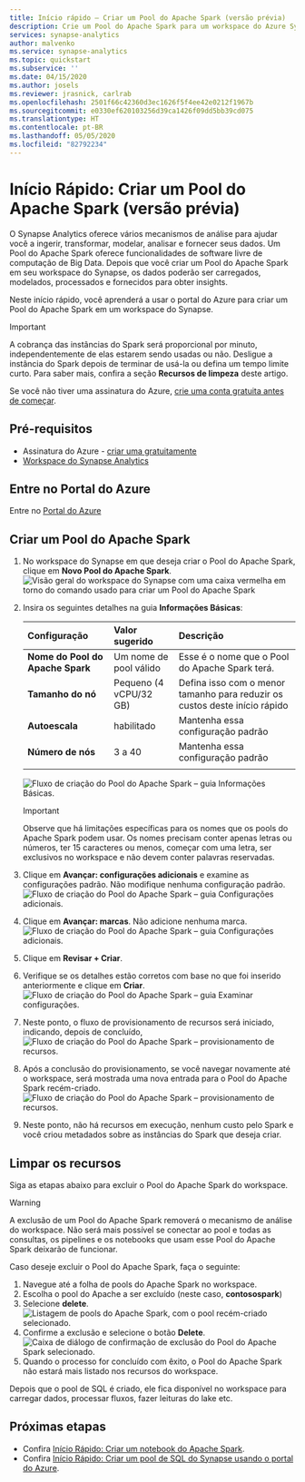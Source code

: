 ```yaml
---
title: Início rápido – Criar um Pool do Apache Spark (versão prévia)
description: Crie um Pool do Apache Spark para um workspace do Azure Synapse Analytics seguindo as etapas deste guia.
services: synapse-analytics
author: malvenko
ms.service: synapse-analytics
ms.topic: quickstart
ms.subservice: ''
ms.date: 04/15/2020
ms.author: josels
ms.reviewer: jrasnick, carlrab
ms.openlocfilehash: 2501f66c42360d3ec1626f5f4ee42e0212f1967b
ms.sourcegitcommit: e0330ef620103256d39ca1426f09dd5bb39cd075
ms.translationtype: HT
ms.contentlocale: pt-BR
ms.lasthandoff: 05/05/2020
ms.locfileid: "82792234"
---
```

# <a name="quickstart-create-a-new-apache-spark-pool-preview"></a>Início Rápido: Criar um Pool do Apache Spark (versão prévia)

O Synapse Analytics oferece vários mecanismos de análise para ajudar você a ingerir, transformar, modelar, analisar e fornecer seus dados. Um Pool do Apache Spark oferece funcionalidades de software livre de computação de Big Data. Depois que você criar um Pool do Apache Spark em seu workspace do Synapse, os dados poderão ser carregados, modelados, processados e fornecidos para obter insights.

Neste início rápido, você aprenderá a usar o portal do Azure para criar um Pool do Apache Spark em um workspace do Synapse.

> [!IMPORTANT]
> A cobrança das instâncias do Spark será proporcional por minuto, independentemente de elas estarem sendo usadas ou não. Desligue a instância do Spark depois de terminar de usá-la ou defina um tempo limite curto. Para saber mais, confira a seção **Recursos de limpeza** deste artigo.

Se você não tiver uma assinatura do Azure, [crie uma conta gratuita antes de começar](https://azure.microsoft.com/free/).

## <a name="prerequisites"></a>Pré-requisitos

- Assinatura do Azure - [criar uma gratuitamente](https://azure.microsoft.com/free/)
- [Workspace do Synapse Analytics](quickstart-create-workspace.md)

## <a name="sign-in-to-the-azure-portal"></a>Entre no Portal do Azure

Entre no [Portal do Azure](https://portal.azure.com/)

## <a name="create-new-apache-spark-pool"></a>Criar um Pool do Apache Spark

1. No workspace do Synapse em que deseja criar o Pool do Apache Spark, clique em **Novo Pool do Apache Spark**.
![Visão geral do workspace do Synapse com uma caixa vermelha em torno do comando usado para criar um Pool do Apache Spark](media/quickstart-create-apache-spark-pool/quickstart-create-spark-pool-01.png)
2. Insira os seguintes detalhes na guia **Informações Básicas**:

    |Configuração | Valor sugerido | Descrição |
    | :------ | :-------------- | :---------- |
    | **Nome do Pool do Apache Spark** | Um nome de pool válido | Esse é o nome que o Pool do Apache Spark terá. |
    | **Tamanho do nó** | Pequeno (4 vCPU/32 GB) | Defina isso com o menor tamanho para reduzir os custos deste início rápido |
    | **Autoescala** | habilitado | Mantenha essa configuração padrão |
    | **Número de nós** | 3 a 40 | Mantenha essa configuração padrão |
    ||||

    ![Fluxo de criação do Pool do Apache Spark – guia Informações Básicas.](media/quickstart-create-apache-spark-pool/quickstart-create-spark-pool-02.png)
    > [!IMPORTANT]
    > Observe que há limitações específicas para os nomes que os pools do Apache Spark podem usar. Os nomes precisam conter apenas letras ou números, ter 15 caracteres ou menos, começar com uma letra, ser exclusivos no workspace e não devem conter palavras reservadas.

3. Clique em **Avançar: configurações adicionais** e examine as configurações padrão. Não modifique nenhuma configuração padrão.
![Fluxo de criação do Pool do Apache Spark – guia Configurações adicionais.](media/quickstart-create-apache-spark-pool/quickstart-create-spark-pool-03.png)

4. Clique em **Avançar: marcas**. Não adicione nenhuma marca.
![Fluxo de criação do Pool do Apache Spark – guia Configurações adicionais.](media/quickstart-create-apache-spark-pool/quickstart-create-spark-pool-03-tags.png)

5. Clique em **Revisar + Criar**.

6. Verifique se os detalhes estão corretos com base no que foi inserido anteriormente e clique em **Criar**.
![Fluxo de criação do Pool do Apache Spark – guia Examinar configurações.](media/quickstart-create-apache-spark-pool/quickstart-create-spark-pool-05.png)

7. Neste ponto, o fluxo de provisionamento de recursos será iniciado, indicando, depois de concluído, ![Fluxo de criação do Pool do Apache Spark – provisionamento de recursos.](media/quickstart-create-apache-spark-pool/quickstart-create-spark-pool-06.png)

8. Após a conclusão do provisionamento, se você navegar novamente até o workspace, será mostrada uma nova entrada para o Pool do Apache Spark recém-criado.
 ![Fluxo de criação do Pool do Apache Spark – provisionamento de recursos.](media/quickstart-create-apache-spark-pool/quickstart-create-spark-pool-07.png)

9. Neste ponto, não há recursos em execução, nenhum custo pelo Spark e você criou metadados sobre as instâncias do Spark que deseja criar.

## <a name="clean-up-resources"></a>Limpar os recursos

Siga as etapas abaixo para excluir o Pool do Apache Spark do workspace.
> [!WARNING]
> A exclusão de um Pool do Apache Spark removerá o mecanismo de análise do workspace. Não será mais possível se conectar ao pool e todas as consultas, os pipelines e os notebooks que usam esse Pool do Apache Spark deixarão de funcionar.

Caso deseje excluir o Pool do Apache Spark, faça o seguinte:

1. Navegue até a folha de pools do Apache Spark no workspace.
2. Escolha o pool do Apache a ser excluído (neste caso, **contosospark**)
3. Selecione **delete**.
 ![Listagem de pools do Apache Spark, com o pool recém-criado selecionado.](media/quickstart-create-apache-spark-pool/quickstart-create-spark-pool-08.png)
4. Confirme a exclusão e selecione o botão **Delete**.
 ![Caixa de diálogo de confirmação de exclusão do Pool do Apache Spark selecionado.](media/quickstart-create-apache-spark-pool/quickstart-create-spark-pool-10.png)
5. Quando o processo for concluído com êxito, o Pool do Apache Spark não estará mais listado nos recursos do workspace.

Depois que o pool de SQL é criado, ele fica disponível no workspace para carregar dados, processar fluxos, fazer leituras do lake etc.

## <a name="next-steps"></a>Próximas etapas

- Confira [Início Rápido: Criar um notebook do Apache Spark](quickstart-apache-spark-notebook.md).
- Confira [Início Rápido: Criar um pool de SQL do Synapse usando o portal do Azure](quickstart-create-sql-pool.md).
